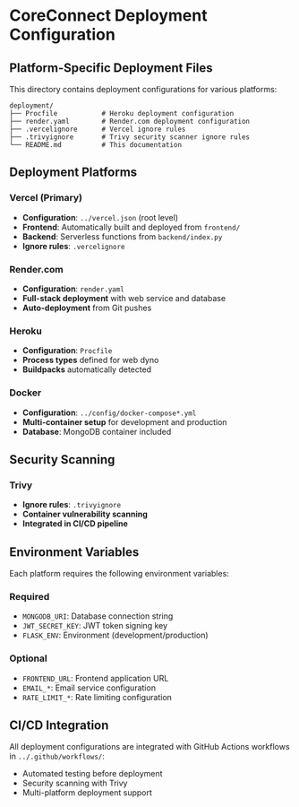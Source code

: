 # CoreConnect Deployment Configuration

## Platform-Specific Deployment Files

This directory contains deployment configurations for various platforms:

```
deployment/
├── Procfile           # Heroku deployment configuration
├── render.yaml        # Render.com deployment configuration  
├── .vercelignore      # Vercel ignore rules
├── .trivyignore       # Trivy security scanner ignore rules
└── README.md          # This documentation
```

## Deployment Platforms

### Vercel (Primary)
- **Configuration**: `../vercel.json` (root level)
- **Frontend**: Automatically built and deployed from `frontend/`
- **Backend**: Serverless functions from `backend/index.py`
- **Ignore rules**: `.vercelignore`

### Render.com
- **Configuration**: `render.yaml`
- **Full-stack deployment** with web service and database
- **Auto-deployment** from Git pushes

### Heroku
- **Configuration**: `Procfile`
- **Process types** defined for web dyno
- **Buildpacks** automatically detected

### Docker
- **Configuration**: `../config/docker-compose*.yml`
- **Multi-container setup** for development and production
- **Database**: MongoDB container included

## Security Scanning

### Trivy
- **Ignore rules**: `.trivyignore`
- **Container vulnerability scanning**
- **Integrated in CI/CD pipeline**

## Environment Variables

Each platform requires the following environment variables:

### Required
- `MONGODB_URI`: Database connection string
- `JWT_SECRET_KEY`: JWT token signing key
- `FLASK_ENV`: Environment (development/production)

### Optional
- `FRONTEND_URL`: Frontend application URL
- `EMAIL_*`: Email service configuration
- `RATE_LIMIT_*`: Rate limiting configuration

## CI/CD Integration

All deployment configurations are integrated with GitHub Actions workflows in `../.github/workflows/`:
- Automated testing before deployment
- Security scanning with Trivy
- Multi-platform deployment support
